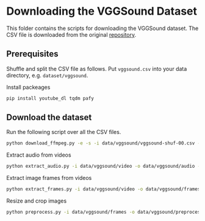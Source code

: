 # Downloading the VGGSound Dataset

This folder contains the scripts for downloading the VGGSound dataset. The CSV file is downloaded from the original [repository](https://www.robots.ox.ac.uk/~vgg/data/vggsound/).

## Prerequisites

Shuffle and split the CSV file as follows.
Put `vggsound.csv` into your data directory, e.g. `dataset/vggsound`.

Install packeages
```sh
pip install youtube_dl tqdm pafy
```



## Download the dataset

Run the following script over all the CSV files.

```sh
python download_ffmpeg.py -e -s -i data/vggsound/vggsound-shuf-00.csv -o data/vggsound/video/00/
```

Extract audio from videos
```sh
python extract_audio.py -i data/vggsound/video -o data/vggsound/audio -s -e
```
Extract image frames from videos
```sh
python extract_frames.py -i data/vggsound/video -o data/vggsound/frames -s -e
```
Resize and crop images
```sh
python preprocess.py -i data/vggsound/frames -o data/vggsound/preprocessed -s -e
```